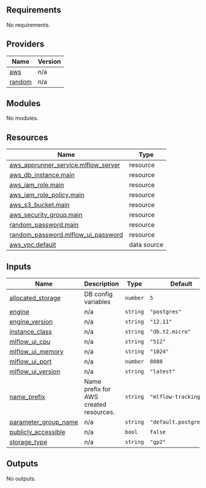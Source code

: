 ## Requirements

No requirements.

## Providers

| Name | Version |
|------|---------|
| <a name="provider_aws"></a> [aws](#provider\_aws) | n/a |
| <a name="provider_random"></a> [random](#provider\_random) | n/a |

## Modules

No modules.

## Resources

| Name | Type |
|------|------|
| [aws_apprunner_service.mlflow_server](https://registry.terraform.io/providers/hashicorp/aws/latest/docs/resources/apprunner_service) | resource |
| [aws_db_instance.main](https://registry.terraform.io/providers/hashicorp/aws/latest/docs/resources/db_instance) | resource |
| [aws_iam_role.main](https://registry.terraform.io/providers/hashicorp/aws/latest/docs/resources/iam_role) | resource |
| [aws_iam_role_policy.main](https://registry.terraform.io/providers/hashicorp/aws/latest/docs/resources/iam_role_policy) | resource |
| [aws_s3_bucket.main](https://registry.terraform.io/providers/hashicorp/aws/latest/docs/resources/s3_bucket) | resource |
| [aws_security_group.main](https://registry.terraform.io/providers/hashicorp/aws/latest/docs/resources/security_group) | resource |
| [random_password.main](https://registry.terraform.io/providers/hashicorp/random/latest/docs/resources/password) | resource |
| [random_password.mlflow_ui_password](https://registry.terraform.io/providers/hashicorp/random/latest/docs/resources/password) | resource |
| [aws_vpc.default](https://registry.terraform.io/providers/hashicorp/aws/latest/docs/data-sources/vpc) | data source |

## Inputs

| Name | Description | Type | Default | Required |
|------|-------------|------|---------|:--------:|
| <a name="input_allocated_storage"></a> [allocated\_storage](#input\_allocated\_storage) | DB config variables | `number` | `5` | no |
| <a name="input_engine"></a> [engine](#input\_engine) | n/a | `string` | `"postgres"` | no |
| <a name="input_engine_version"></a> [engine\_version](#input\_engine\_version) | n/a | `string` | `"12.11"` | no |
| <a name="input_instance_class"></a> [instance\_class](#input\_instance\_class) | n/a | `string` | `"db.t2.micro"` | no |
| <a name="input_mlflow_ui_cpu"></a> [mlflow\_ui\_cpu](#input\_mlflow\_ui\_cpu) | n/a | `string` | `"512"` | no |
| <a name="input_mlflow_ui_memory"></a> [mlflow\_ui\_memory](#input\_mlflow\_ui\_memory) | n/a | `string` | `"1024"` | no |
| <a name="input_mlflow_ui_port"></a> [mlflow\_ui\_port](#input\_mlflow\_ui\_port) | n/a | `number` | `8080` | no |
| <a name="input_mlflow_ui_version"></a> [mlflow\_ui\_version](#input\_mlflow\_ui\_version) | n/a | `string` | `"latest"` | no |
| <a name="input_name_prefix"></a> [name\_prefix](#input\_name\_prefix) | Name prefix for AWS created resources. | `string` | `"mlflow-tracking"` | no |
| <a name="input_parameter_group_name"></a> [parameter\_group\_name](#input\_parameter\_group\_name) | n/a | `string` | `"default.postgres12"` | no |
| <a name="input_publicly_accessible"></a> [publicly\_accessible](#input\_publicly\_accessible) | n/a | `bool` | `false` | no |
| <a name="input_storage_type"></a> [storage\_type](#input\_storage\_type) | n/a | `string` | `"gp2"` | no |

## Outputs

No outputs.
